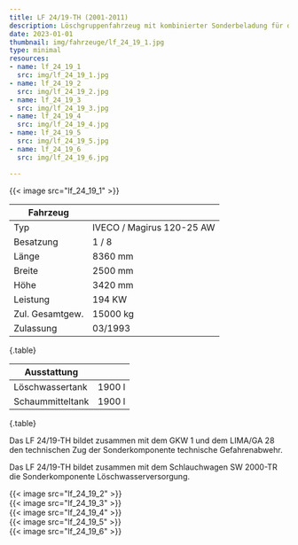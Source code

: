```yaml
---
title: LF 24/19-TH (2001-2011)
description: Löschgruppenfahrzeug mit kombinierter Sonderbeladung für den Brandbekämpfungs- und technischen Hilfeleistungseinsatz mit Gruppenbesatzung
date: 2023-01-01
thumbnail: img/fahrzeuge/lf_24_19_1.jpg
type: minimal
resources:
- name: lf_24_19_1
  src: img/lf_24_19_1.jpg
- name: lf_24_19_2
  src: img/lf_24_19_2.jpg
- name: lf_24_19_3
  src: img/lf_24_19_3.jpg
- name: lf_24_19_4
  src: img/lf_24_19_4.jpg
- name: lf_24_19_5
  src: img/lf_24_19_5.jpg
- name: lf_24_19_6
  src: img/lf_24_19_6.jpg

---
```


{{< image src="lf_24_19_1" >}}  

| Fahrzeug        |                           |
| --------------- | ------------------------- |
| Typ             | IVECO / Magirus 120-25 AW |
| Besatzung       | 1 / 8                     |
| Länge           | 8360 mm                   |
| Breite          | 2500 mm                   |
| Höhe            | 3420 mm                   |
| Leistung        | 194 KW                    |
| Zul. Gesamtgew. | 15000 kg                  |
| Zulassung       | 03/1993                   |
{.table}

| Ausstattung      |        |
| ---------------- | ------ |
| Löschwassertank  | 1900 l |
| Schaummitteltank | 1900 l |
{.table}

Das LF 24/19-TH bildet zusammen mit dem GKW 1 und dem LIMA/GA 28 den technischen Zug der Sonderkomponente technische Gefahrenabwehr.  

Das LF 24/19-TH bildet zusammen mit dem Schlauchwagen SW 2000-TR die Sonderkomponente Löschwasserversorgung.

{{< image src="lf_24_19_2" >}}  
{{< image src="lf_24_19_3" >}}  
{{< image src="lf_24_19_4" >}}  
{{< image src="lf_24_19_5" >}}  
{{< image src="lf_24_19_6" >}}  
